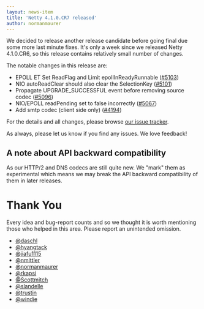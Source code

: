 ```yaml
---
layout: news-item
title: 'Netty 4.1.0.CR7 released'
author: normanmaurer
---
```


We decided to release another release candidate before going final due some more last minute fixes. It's only a week  since we released Netty 4.1.0.CR6, so this release contains relatively small number of changes.

The notable changes in this release are:

* EPOLL ET Set ReadFlag and Limit epollInReadyRunnable ([#5103](https://github.com/netty/netty/pull/5103))
* NIO autoReadClear should also clear the SelectionKey ([#5101](https://github.com/netty/netty/pull/5101))
* Propagate UPGRADE_SUCCESSFUL event before removing source codec ([#5096](https://github.com/netty/netty/pull/5096))
* NIO/EPOLL readPending set to false incorrectly ([#5067](https://github.com/netty/netty/pull/5067))
* Add smtp codec (client side only) ([#4194](https://github.com/netty/netty/pull/4194))

For the details and all changes, please browse [our issue tracker](https://github.com/netty/netty/issues?q=milestone%3A4.1.0.CR7+is%3Aclosed).

As always, please let us know if you find any issues. We love feedback!

## A note about API backward compatibility

As our HTTP/2 and DNS codecs are still quite new. We "mark" them as experimental which means we may break the API backward compatibility of them in later releases.

# Thank You

Every idea and bug-report counts and so we thought it is worth mentioning those who helped in this area. Please report an unintended omission.


* [@daschl](https://github.com/daschl)
* [@hyangtack](https://github.com/hyangtack)
* [@jiafu1115](https://github.com/jiafu1115)
* [@nmittler](https://github.com/nmittler)
* [@normanmaurer](https://github.com/normanmaurer)
* [@rkapsi](https://github.com/rkapsi)
* [@Scottmitch](https://github.com/Scottmitch)
* [@slandelle](https://github.com/slandelle)
* [@trustin](https://github.com/trustin)
* [@windie](https://github.com/windie)
